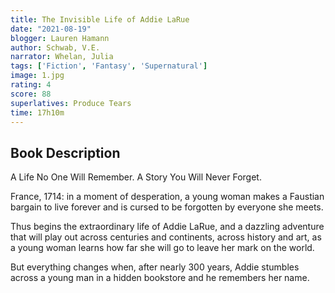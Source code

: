 ```yaml
---
title: The Invisible Life of Addie LaRue
date: "2021-08-19"
blogger: Lauren Hamann
author: Schwab, V.E.
narrator: Whelan, Julia
tags: ['Fiction', 'Fantasy', 'Supernatural']
image: 1.jpg
rating: 4
score: 88
superlatives: Produce Tears
time: 17h10m
---
```



## Book Description

A Life No One Will Remember. A Story You Will Never Forget.

France, 1714: in a moment of desperation, a young woman makes a Faustian bargain to live forever and is cursed to be forgotten by everyone she meets.

Thus begins the extraordinary life of Addie LaRue, and a dazzling adventure that will play out across centuries and continents, across history and art, as a young woman learns how far she will go to leave her mark on the world.

But everything changes when, after nearly 300 years, Addie stumbles across a young man in a hidden bookstore and he remembers her name.